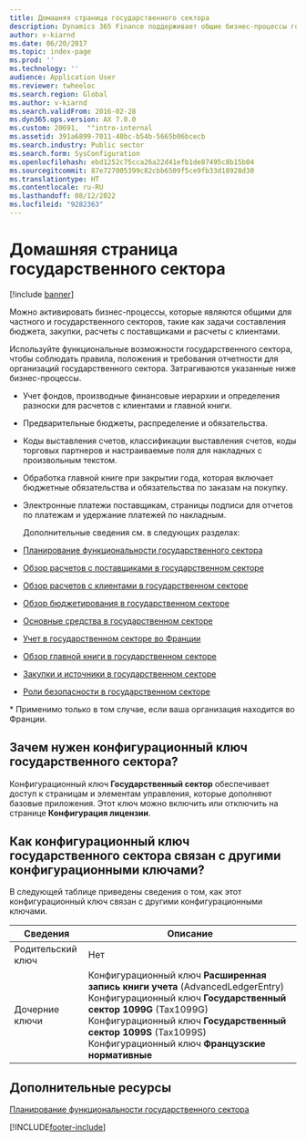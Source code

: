 ```yaml
---
title: Домашняя страница государственного сектора
description: Dynamics 365 Finance поддерживает общие бизнес-процессы государственного сектора. К ним относятся бюджетирование, покупка, расчеты с поставщиками и расчеты с клиентами.
author: v-kiarnd
ms.date: 06/20/2017
ms.topic: index-page
ms.prod: ''
ms.technology: ''
audience: Application User
ms.reviewer: twheeloc
ms.search.region: Global
ms.author: v-kiarnd
ms.search.validFrom: 2016-02-28
ms.dyn365.ops.version: AX 7.0.0
ms.custom: 20691,  ""intro-internal
ms.assetid: 391a6899-7011-40bc-b54b-5665b06bcecb
ms.search.industry: Public sector
ms.search.form: SysConfiguration
ms.openlocfilehash: ebd1252c75cca26a22d41efb1de87495c8b15b04
ms.sourcegitcommit: 87e727005399c82cbb6509f5ce9fb33d18928d30
ms.translationtype: HT
ms.contentlocale: ru-RU
ms.lasthandoff: 08/12/2022
ms.locfileid: "9282363"
---
```

# <a name="public-sector-home-page"></a>Домашняя страница государственного сектора

[!include [banner](../includes/banner.md)]

Можно активировать бизнес-процессы, которые являются общими для частного и государственного секторов, такие как задачи составления бюджета, закупки, расчеты с поставщиками и расчеты с клиентами. 

Используйте функциональные возможности государственного сектора, чтобы соблюдать правила, положения и требования отчетности для организаций государственного сектора. Затрагиваются указанные ниже бизнес-процессы. 

- Учет фондов, производные финансовые иерархии и определения разноски для расчетов с клиентами и главной книги.
- Предварительные бюджеты, распределение и обязательства.
- Коды выставления счетов, классификации выставления счетов, коды торговых партнеров и настраиваемые поля для накладных с произвольным текстом.
- Обработка главной книге при закрытии года, которая включает бюджетные обязательства и обязательства по заказам на покупку.
- Электронные платежи поставщикам, страницы подписи для отчетов по платежам и удержание платежей по накладным.

  Дополнительные сведения см. в следующих разделах:

- [Планирование функциональности государственного сектора](plan-public-sector-functionality.md)
- [Обзор расчетов с поставщиками в государственном секторе](accounts-payable-public-sector.md)
- [Обзор расчетов с клиентами в государственном секторе](accounts-receivable-public-sector.md)
- [Обзор бюджетирования в государственном секторе](budgeting-public-sector.md)
- [Основные средства в государственном секторе](fixed-asset-public-sector.md)
- [Учет в государственном секторе во Франции](../localizations/emea-fra-public-sector-accounting.md)
- [Обзор главной книги в государственном секторе](general-ledger-public-sector.md)
- [Закупки и источники в государственном секторе](procurement-sourcing-public-sector.md)
- [Роли безопасности в государственном секторе](security-roles-public-sector.md)

\* Применимо только в том случае, если ваша организация находится во Франции.

## <a name="why-do-i-need-the-public-sector-configuration-key"></a>Зачем нужен конфигурационный ключ государственного сектора?
Конфигурационный ключ **Государственный сектор** обеспечивает доступ к страницам и элементам управления, которые дополняют базовые приложения. Этот ключ можно включить или отключить на странице **Конфигурация лицензии**.

## <a name="how-does-the-public-sector-configuration-key-relate-to-other-configuration-keys"></a>Как конфигурационный ключ государственного сектора связан с другими конфигурационными ключами?
В следующей таблице приведены сведения о том, как этот конфигурационный ключ связан с другими конфигурационными ключами.

|   **Сведения**         |              **Описание**                                                                                                                                                                                        |
|------------|---------------------------------------------------------------------------------------------------------------------------------------------------------------------------------------------------------------------|
| Родительский ключ | Нет                                                                                                                                                                                                                |
| Дочерние ключи | Конфигурационный ключ **Расширенная запись книги учета** (AdvancedLedgerEntry) Конфигурационный ключ **Государственный сектор 1099G** (Tax1099G) Конфигурационный ключ **Государственный сектор 1099S** (Tax1099S) Конфигурационный ключ **Французские нормативные** |


## <a name="additional-resources"></a>Дополнительные ресурсы

[Планирование функциональности государственного сектора](plan-public-sector-functionality.md)





[!INCLUDE[footer-include](../../includes/footer-banner.md)]
